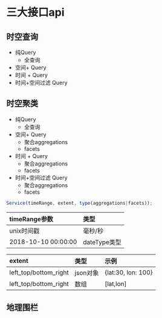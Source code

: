 # 三大接口api

## 时空查询
+ 纯Query
  - 全查询
+ 空间+ Query
+ 时间 + Query
+ 时间+空间过滤 Query

## 时空聚类
+ 纯Query
  - 全查询
+ 空间+ Query
  - 聚合aggregations
  - facets
+ 时间 + Query
  - 聚合aggregations
  - facets
+ 时间+空间过滤 Query
  - 聚合aggregations
  - facets

``` javascript
Service(timeRange, extent, type(aggregations|facets));
```

  |timeRange参数|类型|
  |:---|:----|
  |unix时间戳|毫秒/秒|
  |2018-10-10 00:00:00|dateType类型|

  |extent|类型|示例|
  |:---|:----|:----|
  |left_top/bottom_right|json对象|{lat:30, lon: 100}|
  | left_top/bottom_right|数组|[lat,lon]|

## 地理围栏

